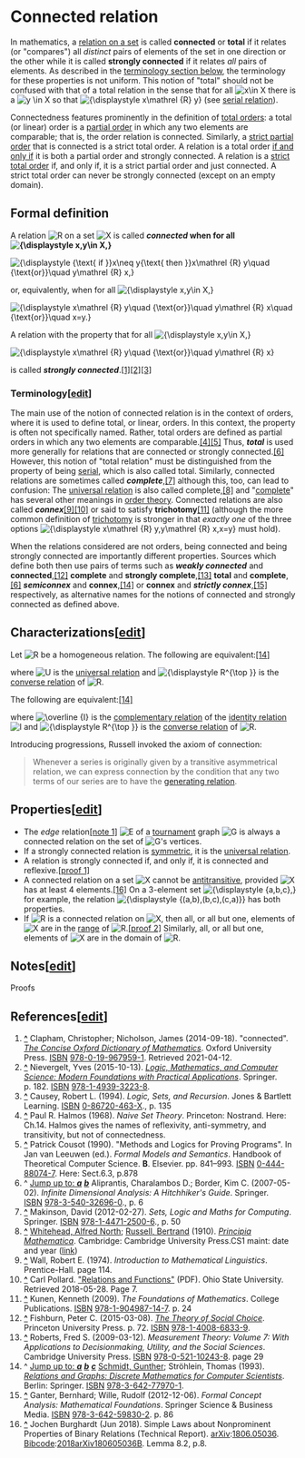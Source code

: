 # Connected relation


In mathematics, a [relation on a set][2] is called __connected__ or __total__ if it relates (or "compares") all *distinct* pairs of elements of the set in one direction or the other while it is called __strongly connected__ if it relates *all* pairs of elements. As described in the [terminology section below][3], the terminology for these properties is not uniform. This notion of "total" should not be confused with that of a total relation in the sense that for all ![x\in X](https://wikimedia.org/api/rest_v1/media/math/render/svg/3e580967f68f36743e894aa7944f032dda6ea01d) there is a ![y \in X](https://wikimedia.org/api/rest_v1/media/math/render/svg/6015f751d0278b3aa3b5e4c33740456f08e888b9) so that ![{\displaystyle x\mathrel {R} y}](https://wikimedia.org/api/rest_v1/media/math/render/svg/acce0569ab621fa97a085e8cf64a24638e17f0f1) (see [serial relation][4]).

Connectedness features prominently in the definition of [total orders][5]: a total (or linear) order is a [partial order][6] in which any two elements are comparable; that is, the order relation is connected. Similarly, a [strict partial order][7] that is connected is a strict total order. A relation is a total order [if and only if][8] it is both a partial order and strongly connected. A relation is a [strict total order][9] if, and only if, it is a strict partial order and just connected. A strict total order can never be strongly connected (except on an empty domain).

## Formal definition

A relation ![R](https://wikimedia.org/api/rest_v1/media/math/render/svg/4b0bfb3769bf24d80e15374dc37b0441e2616e33) on a set ![X](https://wikimedia.org/api/rest_v1/media/math/render/svg/68baa052181f707c662844a465bfeeb135e82bab) is called __*connected* when for all ![{\displaystyle x,y\in X,}](https://wikimedia.org/api/rest_v1/media/math/render/svg/10c8e2c619d7ee4f04b7422de1bf3ac3945c12ff)__ 

![{\displaystyle {\text{ if }}x\neq y{\text{ then }}x\mathrel {R} y\quad {\text{or}}\quad y\mathrel {R} x,}](https://wikimedia.org/api/rest_v1/media/math/render/svg/064a8fef4a3f49e531728b952c8a2a5340b2ef62)

or, equivalently, when for all ![{\displaystyle x,y\in X,}](https://wikimedia.org/api/rest_v1/media/math/render/svg/10c8e2c619d7ee4f04b7422de1bf3ac3945c12ff)

![{\displaystyle x\mathrel {R} y\quad {\text{or}}\quad y\mathrel {R} x\quad {\text{or}}\quad x=y.}](https://wikimedia.org/api/rest_v1/media/math/render/svg/bb491f9b465727607ff7748336aceff5c7ec6b63)

A relation with the property that for all ![{\displaystyle x,y\in X,}](https://wikimedia.org/api/rest_v1/media/math/render/svg/10c8e2c619d7ee4f04b7422de1bf3ac3945c12ff)

![{\displaystyle x\mathrel {R} y\quad {\text{or}}\quad y\mathrel {R} x}](https://wikimedia.org/api/rest_v1/media/math/render/svg/991f17eb201c506ef885bb461e67df23a1e0169e)

is called __*strongly connected*__.[\[1\]][11][\[2\]][12][\[3\]][13]

### Terminology\[[edit][14]\]

The main use of the notion of connected relation is in the context of orders, where it is used to define total, or linear, orders. In this context, the property is often not specifically named. Rather, total orders are defined as partial orders in which any two elements are comparable.[\[4\]][15][\[5\]][16] Thus, __*total*__ is used more generally for relations that are connected or strongly connected.[\[6\]][17] However, this notion of "total relation" must be distinguished from the property of being [serial][18], which is also called total. Similarly, connected relations are sometimes called __*complete*__,[\[7\]][19] although this, too, can lead to confusion: The [universal relation][20] is also called complete,[\[8\]][21] and "[complete][22]" has several other meanings in [order theory][23]. Connected relations are also called __*connex*__[\[9\]][24][\[10\]][25] or said to satisfy __trichotomy__[\[11\]][26] (although the more common definition of [trichotomy][27] is stronger in that *exactly one* of the three options ![{\displaystyle x\mathrel {R} y,y\mathrel {R} x,x=y}](https://wikimedia.org/api/rest_v1/media/math/render/svg/8599882e7c86da9e0758af1b8e815e245095b131) must hold).

When the relations considered are not orders, being connected and being strongly connected are importantly different properties. Sources which define both then use pairs of terms such as __*weakly connected*__ and __connected__,[\[12\]][28] __complete__ and __strongly complete__,[\[13\]][29] __total__ and __complete__,[\[6\]][30] __*semiconnex*__ and __connex__,[\[14\]][31] or __connex__ and __*strictly connex*__,[\[15\]][32] respectively, as alternative names for the notions of connected and strongly connected as defined above.

## Characterizations\[[edit][33]\]

Let ![R](https://wikimedia.org/api/rest_v1/media/math/render/svg/4b0bfb3769bf24d80e15374dc37b0441e2616e33) be a homogeneous relation. The following are equivalent:[\[14\]][34]

where ![U](https://wikimedia.org/api/rest_v1/media/math/render/svg/458a728f53b9a0274f059cd695e067c430956025) is the [universal relation][35] and ![{\displaystyle R^{\top }}](https://wikimedia.org/api/rest_v1/media/math/render/svg/0bbd1fa459e732bcd625f108bbb3ad3ecdabc9f2) is the [converse relation][36] of ![R.](https://wikimedia.org/api/rest_v1/media/math/render/svg/fdcae6b33a27f86c7961318cd7ee3d789d3bcdd2)

The following are equivalent:[\[14\]][37]

where ![\overline {I}](https://wikimedia.org/api/rest_v1/media/math/render/svg/43b8e66ae8bc148a0ef25e32292c223ee9ae24d5) is the [complementary relation][38] of the [identity relation][39] ![I](https://wikimedia.org/api/rest_v1/media/math/render/svg/535ea7fc4134a31cbe2251d9d3511374bc41be9f) and ![{\displaystyle R^{\top }}](https://wikimedia.org/api/rest_v1/media/math/render/svg/0bbd1fa459e732bcd625f108bbb3ad3ecdabc9f2) is the [converse relation][40] of ![R.](https://wikimedia.org/api/rest_v1/media/math/render/svg/fdcae6b33a27f86c7961318cd7ee3d789d3bcdd2)

Introducing progressions, Russell invoked the axiom of connection:

> Whenever a series is originally given by a transitive asymmetrical relation, we can express connection by the condition that any two terms of our series are to have the [generating relation][41].

## Properties\[[edit][42]\]

-   The *edge* relation[\[note 1\]][43] ![E](https://wikimedia.org/api/rest_v1/media/math/render/svg/4232c9de2ee3eec0a9c0a19b15ab92daa6223f9b) of a [tournament][44] graph ![G](https://wikimedia.org/api/rest_v1/media/math/render/svg/f5f3c8921a3b352de45446a6789b104458c9f90b) is always a connected relation on the set of ![G](https://wikimedia.org/api/rest_v1/media/math/render/svg/f5f3c8921a3b352de45446a6789b104458c9f90b)'s vertices.
-   If a strongly connected relation is [symmetric][45], it is the [universal relation][46].
-   A relation is strongly connected if, and only if, it is connected and reflexive.[\[proof 1\]][47]
-   A connected relation on a set ![X](https://wikimedia.org/api/rest_v1/media/math/render/svg/68baa052181f707c662844a465bfeeb135e82bab) cannot be [antitransitive][48], provided ![X](https://wikimedia.org/api/rest_v1/media/math/render/svg/68baa052181f707c662844a465bfeeb135e82bab) has at least 4 elements.[\[16\]][49] On a 3-element set ![{\displaystyle \{a,b,c\},}](https://wikimedia.org/api/rest_v1/media/math/render/svg/f25ce208141b6e535046292a5ca672177abafd09) for example, the relation ![{\displaystyle \{(a,b),(b,c),(c,a)\}}](https://wikimedia.org/api/rest_v1/media/math/render/svg/f09e6564ebf1ccda796fe4205d39a4e01cff58cc) has both properties.
-   If ![R](https://wikimedia.org/api/rest_v1/media/math/render/svg/4b0bfb3769bf24d80e15374dc37b0441e2616e33) is a connected relation on ![X,](https://wikimedia.org/api/rest_v1/media/math/render/svg/09ba32eeb405f7f5f2bac1eb12987c47d2fd42df) then all, or all but one, elements of ![X](https://wikimedia.org/api/rest_v1/media/math/render/svg/68baa052181f707c662844a465bfeeb135e82bab) are in the [range][50] of ![R.](https://wikimedia.org/api/rest_v1/media/math/render/svg/fdcae6b33a27f86c7961318cd7ee3d789d3bcdd2)[\[proof 2\]][51] Similarly, all, or all but one, elements of ![X](https://wikimedia.org/api/rest_v1/media/math/render/svg/68baa052181f707c662844a465bfeeb135e82bab) are in the domain of ![R.](https://wikimedia.org/api/rest_v1/media/math/render/svg/fdcae6b33a27f86c7961318cd7ee3d789d3bcdd2)

## Notes\[[edit][52]\]

Proofs

## References\[[edit][53]\]

1.  __[^][54]__ Clapham, Christopher; Nicholson, James (2014-09-18). "connected". [*The Concise Oxford Dictionary of Mathematics*][55]. Oxford University Press. [ISBN][56] [978-0-19-967959-1][57]. Retrieved 2021-04-12.
2.  __[^][58]__ Nievergelt, Yves (2015-10-13). [*Logic, Mathematics, and Computer Science: Modern Foundations with Practical Applications*][59]. Springer. p. 182. [ISBN][60] [978-1-4939-3223-8][61].
3.  __[^][62]__ Causey, Robert L. (1994). *Logic, Sets, and Recursion*. Jones & Bartlett Learning. [ISBN][63] [0-86720-463-X][64]., p. 135
4.  __[^][65]__ Paul R. Halmos (1968). *Naive Set Theory*. Princeton: Nostrand. Here: Ch.14. Halmos gives the names of reflexivity, anti-symmetry, and transitivity, but not of connectedness.
5.  __[^][66]__ Patrick Cousot (1990). "Methods and Logics for Proving Programs". In Jan van Leeuwen (ed.). *Formal Models and Semantics*. Handbook of Theoretical Computer Science. __B__. Elsevier. pp. 841–993. [ISBN][67] [0-444-88074-7][68]. Here: Sect.6.3, p.878
6.  ^ [Jump up to: *__a__*][69] [*__b__*][70] Aliprantis, Charalambos D.; Border, Kim C. (2007-05-02). *Infinite Dimensional Analysis: A Hitchhiker's Guide*. Springer. [ISBN][71] [978-3-540-32696-0][72]., p. 6
7.  __[^][73]__ Makinson, David (2012-02-27). *Sets, Logic and Maths for Computing*. Springer. [ISBN][74] [978-1-4471-2500-6][75]., p. 50
8.  __[^][76]__ [Whitehead, Alfred North][77]; [Russell, Bertrand][78] (1910). [*Principia Mathematica*][79]. Cambridge: Cambridge University Press.CS1 maint: date and year ([link][80])
9.  __[^][81]__ Wall, Robert E. (1974). *Introduction to Mathematical Linguistics*. Prentice-Hall. page 114.
10.  __[^][82]__ Carl Pollard. ["Relations and Functions"][83] (PDF). Ohio State University. Retrieved 2018-05-28. Page 7.
11.  __[^][84]__ Kunen, Kenneth (2009). *The Foundations of Mathematics*. College Publications. [ISBN][85] [978-1-904987-14-7][86]. p. 24
12.  __[^][87]__ Fishburn, Peter C. (2015-03-08). [*The Theory of Social Choice*][88]. Princeton University Press. p. 72. [ISBN][89] [978-1-4008-6833-9][90].
13.  __[^][91]__ Roberts, Fred S. (2009-03-12). *Measurement Theory: Volume 7: With Applications to Decisionmaking, Utility, and the Social Sciences*. Cambridge University Press. [ISBN][92] [978-0-521-10243-8][93]. page 29
14.  ^ [Jump up to: *__a__*][94] [*__b__*][95] [*__c__*][96] [Schmidt, Gunther][97]; Ströhlein, Thomas (1993). [*Relations and Graphs: Discrete Mathematics for Computer Scientists*][98]. Berlin: Springer. [ISBN][99] [978-3-642-77970-1][100].
15.  __[^][101]__ Ganter, Bernhard; Wille, Rudolf (2012-12-06). *Formal Concept Analysis: Mathematical Foundations*. Springer Science & Business Media. [ISBN][102] [978-3-642-59830-2][103]. p. 86
16.  __[^][104]__ Jochen Burghardt (Jun 2018). Simple Laws about Nonprominent Properties of Binary Relations (Technical Report). [arXiv][105]:[1806.05036][106]. [Bibcode][107]:[2018arXiv180605036B][108]. Lemma 8.2, p.8.

[1]: https://en.wikipedia.org/wiki/Connexity_Inc.
[2]: https://en.wikipedia.org/wiki/Relation_on_a_set
[3]: https://en.wikipedia.org/wiki/Connected_relation#Terminology
[4]: https://en.wikipedia.org/wiki/Serial_relation
[5]: https://en.wikipedia.org/wiki/Total_order "Total order"
[6]: https://en.wikipedia.org/wiki/Partial_order "Partial order"
[7]: https://en.wikipedia.org/wiki/Strict_partial_order
[8]: https://en.wikipedia.org/wiki/If_and_only_if "If and only if"
[9]: https://en.wikipedia.org/wiki/Strict_total_order "Strict total order"
[10]: https://en.wikipedia.org/w/index.php?title=Connected_relation&action=edit&section=1 "Edit section: Formal definition"
[11]: https://en.wikipedia.org/wiki/Connected_relation#cite_note-1
[12]: https://en.wikipedia.org/wiki/Connected_relation#cite_note-2
[13]: https://en.wikipedia.org/wiki/Connected_relation#cite_note-3
[14]: https://en.wikipedia.org/w/index.php?title=Connected_relation&action=edit&section=2 "Edit section: Terminology"
[15]: https://en.wikipedia.org/wiki/Connected_relation#cite_note-4
[16]: https://en.wikipedia.org/wiki/Connected_relation#cite_note-5
[17]: https://en.wikipedia.org/wiki/Connected_relation#cite_note-Aliprantis-6
[18]: https://en.wikipedia.org/wiki/Serial_relation "Serial relation"
[19]: https://en.wikipedia.org/wiki/Connected_relation#cite_note-7
[20]: https://en.wikipedia.org/wiki/Universal_relation "Universal relation"
[21]: https://en.wikipedia.org/wiki/Connected_relation#cite_note-8
[22]: https://en.wikipedia.org/wiki/Completeness_(order_theory) "Completeness (order theory)"
[23]: https://en.wikipedia.org/wiki/Order_theory "Order theory"
[24]: https://en.wikipedia.org/wiki/Connected_relation#cite_note-9
[25]: https://en.wikipedia.org/wiki/Connected_relation#cite_note-10
[26]: https://en.wikipedia.org/wiki/Connected_relation#cite_note-11
[27]: https://en.wikipedia.org/wiki/Trichotomy_(mathematics) "Trichotomy (mathematics)"
[28]: https://en.wikipedia.org/wiki/Connected_relation#cite_note-12
[29]: https://en.wikipedia.org/wiki/Connected_relation#cite_note-13
[30]: https://en.wikipedia.org/wiki/Connected_relation#cite_note-Aliprantis-6
[31]: https://en.wikipedia.org/wiki/Connected_relation#cite_note-Schmidt-14
[32]: https://en.wikipedia.org/wiki/Connected_relation#cite_note-15
[33]: https://en.wikipedia.org/w/index.php?title=Connected_relation&action=edit&section=3 "Edit section: Characterizations"
[34]: https://en.wikipedia.org/wiki/Connected_relation#cite_note-Schmidt-14
[35]: https://en.wikipedia.org/wiki/Universal_relation "Universal relation"
[36]: https://en.wikipedia.org/wiki/Converse_relation "Converse relation"
[37]: https://en.wikipedia.org/wiki/Connected_relation#cite_note-Schmidt-14
[38]: https://en.wikipedia.org/wiki/Complement_(set_theory) "Complement (set theory)"
[39]: https://en.wikipedia.org/wiki/Binary_relation#Particular_homogeneous_relations "Binary relation"
[40]: https://en.wikipedia.org/wiki/Converse_relation "Converse relation"
[41]: https://en.wikipedia.org/wiki/Serial_relation "Serial relation"
[42]: https://en.wikipedia.org/w/index.php?title=Connected_relation&action=edit&section=4 "Edit section: Properties"
[43]: https://en.wikipedia.org/wiki/Connected_relation#cite_note-16
[44]: https://en.wikipedia.org/wiki/Tournament_(graph_theory) "Tournament (graph theory)"
[45]: https://en.wikipedia.org/wiki/Symmetric_relation "Symmetric relation"
[46]: https://en.wikipedia.org/wiki/Universal_relation "Universal relation"
[47]: https://en.wikipedia.org/wiki/Connected_relation#cite_note-17
[48]: https://en.wikipedia.org/wiki/Antitransitive "Antitransitive"
[49]: https://en.wikipedia.org/wiki/Connected_relation#cite_note-18
[50]: https://en.wikipedia.org/wiki/Image_(mathematics)#Generalization_to_binary_relations "Image (mathematics)"
[51]: https://en.wikipedia.org/wiki/Connected_relation#cite_note-19
[52]: https://en.wikipedia.org/w/index.php?title=Connected_relation&action=edit&section=5 "Edit section: Notes"
[53]: https://en.wikipedia.org/w/index.php?title=Connected_relation&action=edit&section=6 "Edit section: References"
[54]: https://en.wikipedia.org/wiki/Connected_relation#cite_ref-1 "Jump up"
[55]: http://www.oxfordreference.com/view/10.1093/acref/9780199679591.001.0001/acref-9780199679591-e-598
[56]: https://en.wikipedia.org/wiki/ISBN_(identifier) "ISBN (identifier)"
[57]: https://en.wikipedia.org/wiki/Special:BookSources/978-0-19-967959-1 "Special:BookSources/978-0-19-967959-1"
[58]: https://en.wikipedia.org/wiki/Connected_relation#cite_ref-2 "Jump up"
[59]: https://www.google.ca/books/edition/Logic_Mathematics_and_Computer_Science/AInDCgAAQBAJ?hl=en&gbpv=1&pg=PA182
[60]: https://en.wikipedia.org/wiki/ISBN_(identifier) "ISBN (identifier)"
[61]: https://en.wikipedia.org/wiki/Special:BookSources/978-1-4939-3223-8 "Special:BookSources/978-1-4939-3223-8"
[62]: https://en.wikipedia.org/wiki/Connected_relation#cite_ref-3 "Jump up"
[63]: https://en.wikipedia.org/wiki/ISBN_(identifier) "ISBN (identifier)"
[64]: https://en.wikipedia.org/wiki/Special:BookSources/0-86720-463-X "Special:BookSources/0-86720-463-X"
[65]: https://en.wikipedia.org/wiki/Connected_relation#cite_ref-4 "Jump up"
[66]: https://en.wikipedia.org/wiki/Connected_relation#cite_ref-5 "Jump up"
[67]: https://en.wikipedia.org/wiki/ISBN_(identifier) "ISBN (identifier)"
[68]: https://en.wikipedia.org/wiki/Special:BookSources/0-444-88074-7 "Special:BookSources/0-444-88074-7"
[69]: https://en.wikipedia.org/wiki/Connected_relation#cite_ref-Aliprantis_6-0
[70]: https://en.wikipedia.org/wiki/Connected_relation#cite_ref-Aliprantis_6-1
[71]: https://en.wikipedia.org/wiki/ISBN_(identifier) "ISBN (identifier)"
[72]: https://en.wikipedia.org/wiki/Special:BookSources/978-3-540-32696-0 "Special:BookSources/978-3-540-32696-0"
[73]: https://en.wikipedia.org/wiki/Connected_relation#cite_ref-7 "Jump up"
[74]: https://en.wikipedia.org/wiki/ISBN_(identifier) "ISBN (identifier)"
[75]: https://en.wikipedia.org/wiki/Special:BookSources/978-1-4471-2500-6 "Special:BookSources/978-1-4471-2500-6"
[76]: https://en.wikipedia.org/wiki/Connected_relation#cite_ref-8 "Jump up"
[77]: https://en.wikipedia.org/wiki/Alfred_North_Whitehead "Alfred North Whitehead"
[78]: https://en.wikipedia.org/wiki/Bertrand_Russell "Bertrand Russell"
[79]: http://archive.org/details/principiamathema01anwh
[80]: https://en.wikipedia.org/wiki/Category:CS1_maint:_date_and_year "Category:CS1 maint: date and year"
[81]: https://en.wikipedia.org/wiki/Connected_relation#cite_ref-9 "Jump up"
[82]: https://en.wikipedia.org/wiki/Connected_relation#cite_ref-10 "Jump up"
[83]: http://www.ling.ohio-state.edu/~pollard/680/chapters/relations.pdf
[84]: https://en.wikipedia.org/wiki/Connected_relation#cite_ref-11 "Jump up"
[85]: https://en.wikipedia.org/wiki/ISBN_(identifier) "ISBN (identifier)"
[86]: https://en.wikipedia.org/wiki/Special:BookSources/978-1-904987-14-7 "Special:BookSources/978-1-904987-14-7"
[87]: https://en.wikipedia.org/wiki/Connected_relation#cite_ref-12 "Jump up"
[88]: https://books.google.com/books?id=m2V9BgAAQBAJ&pg=PA72
[89]: https://en.wikipedia.org/wiki/ISBN_(identifier) "ISBN (identifier)"
[90]: https://en.wikipedia.org/wiki/Special:BookSources/978-1-4008-6833-9 "Special:BookSources/978-1-4008-6833-9"
[91]: https://en.wikipedia.org/wiki/Connected_relation#cite_ref-13 "Jump up"
[92]: https://en.wikipedia.org/wiki/ISBN_(identifier) "ISBN (identifier)"
[93]: https://en.wikipedia.org/wiki/Special:BookSources/978-0-521-10243-8 "Special:BookSources/978-0-521-10243-8"
[94]: https://en.wikipedia.org/wiki/Connected_relation#cite_ref-Schmidt_14-0
[95]: https://en.wikipedia.org/wiki/Connected_relation#cite_ref-Schmidt_14-1
[96]: https://en.wikipedia.org/wiki/Connected_relation#cite_ref-Schmidt_14-2
[97]: https://en.wikipedia.org/wiki/Gunther_Schmidt "Gunther Schmidt"
[98]: https://books.google.com/books?id=ZgarCAAAQBAJ
[99]: https://en.wikipedia.org/wiki/ISBN_(identifier) "ISBN (identifier)"
[100]: https://en.wikipedia.org/wiki/Special:BookSources/978-3-642-77970-1 "Special:BookSources/978-3-642-77970-1"
[101]: https://en.wikipedia.org/wiki/Connected_relation#cite_ref-15 "Jump up"
[102]: https://en.wikipedia.org/wiki/ISBN_(identifier) "ISBN (identifier)"
[103]: https://en.wikipedia.org/wiki/Special:BookSources/978-3-642-59830-2 "Special:BookSources/978-3-642-59830-2"
[104]: https://en.wikipedia.org/wiki/Connected_relation#cite_ref-18 "Jump up"
[105]: https://en.wikipedia.org/wiki/ArXiv_(identifier) "ArXiv (identifier)"
[106]: https://arxiv.org/abs/1806.05036
[107]: https://en.wikipedia.org/wiki/Bibcode_(identifier) "Bibcode (identifier)"
[108]: https://ui.adsabs.harvard.edu/abs/2018arXiv180605036B
